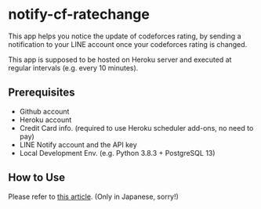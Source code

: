 # notify-cf-ratechange

This app helps you notice the update of codeforces rating, by sending a notification to your LINE account once your codeforces rating is changed.

This app is supposed to be hosted on Heroku server and executed at regular intervals (e.g. every 10 minutes).

## Prerequisites

- Github account
- Heroku account
- Credit Card info. (required to use Heroku scheduler add-ons, no need to pay)
- LINE Notify account and the API key
- Local Development Env. (e.g. Python 3.8.3 + PostgreSQL 13)

## How to Use

Please refer to [this article](https://otsuneko-blog.com/posts/notify-cf-ratechange). (Only in Japanese, sorry!)
